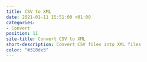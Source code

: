 ```yaml
---
title: CSV to XML
date: 2021-01-11 15:51:00 +01:00
categories:
- Convert
position: 11
site-title: Convert CSV to XML
short-description: Convert CSV files into XML files
color: "#318de5"
---
```





